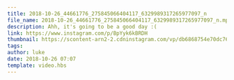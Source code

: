 ```yaml
---
title: 2018-10-26_44661776_275845066404117_6329989317265977097_n
file_name: 2018-10-26_44661776_275845066404117_6329989317265977097_n.mp4
description: Ahh, it's going to be a good day :(
link: https://www.instagram.com/p/BpYyk6kBRDH
thumbnail: https://scontent-arn2-2.cdninstagram.com/vp/db6868754e70dc7644c8b0cd896bb19d/5C43960A/t51.2885-15/e35/s240x240/44254459_276352306338690_2198761133697925120_n.jpg?_nc_ht=scontent-arn2-2.cdninstagram.com
tags: 
author: luke
date: 2018-10-26 07:07
template: video.hbs
---
```

